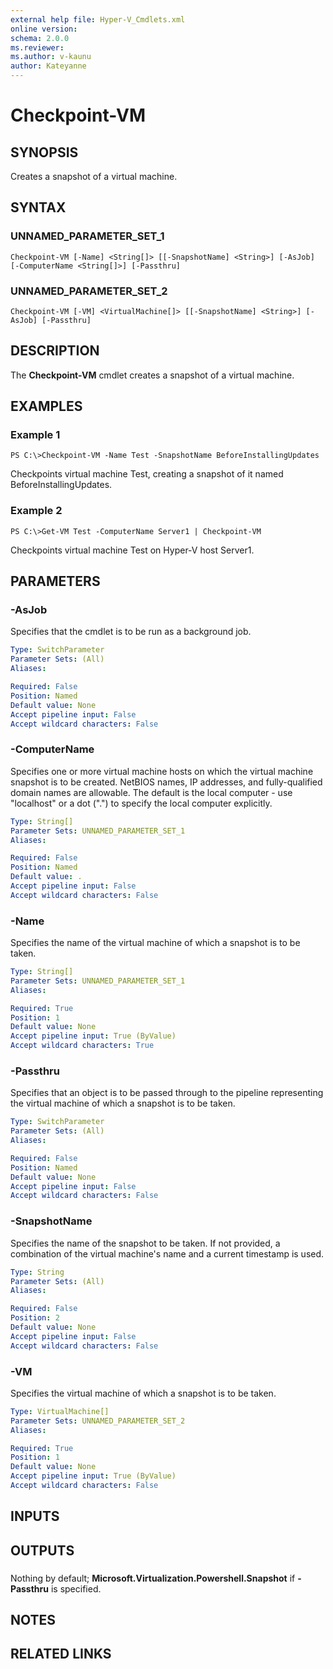 ```yaml
---
external help file: Hyper-V_Cmdlets.xml
online version: 
schema: 2.0.0
ms.reviewer:
ms.author: v-kaunu
author: Kateyanne
---
```


# Checkpoint-VM

## SYNOPSIS
Creates a snapshot of a virtual machine.

## SYNTAX

### UNNAMED_PARAMETER_SET_1
```
Checkpoint-VM [-Name] <String[]> [[-SnapshotName] <String>] [-AsJob] [-ComputerName <String[]>] [-Passthru]
```

### UNNAMED_PARAMETER_SET_2
```
Checkpoint-VM [-VM] <VirtualMachine[]> [[-SnapshotName] <String>] [-AsJob] [-Passthru]
```

## DESCRIPTION
The **Checkpoint-VM** cmdlet creates a snapshot of a virtual machine.

## EXAMPLES

### Example 1
```
PS C:\>Checkpoint-VM -Name Test -SnapshotName BeforeInstallingUpdates
```

Checkpoints virtual machine Test, creating a snapshot of it named BeforeInstallingUpdates.

### Example 2
```
PS C:\>Get-VM Test -ComputerName Server1 | Checkpoint-VM
```

Checkpoints virtual machine Test on Hyper-V host Server1.

## PARAMETERS

### -AsJob
Specifies that the cmdlet is to be run as a background job.

```yaml
Type: SwitchParameter
Parameter Sets: (All)
Aliases: 

Required: False
Position: Named
Default value: None
Accept pipeline input: False
Accept wildcard characters: False
```

### -ComputerName
Specifies one or more virtual machine hosts on which the virtual machine snapshot is to be created.
NetBIOS names, IP addresses, and fully-qualified domain names are allowable.
The default is the local computer - use "localhost" or a dot (".") to specify the local computer explicitly.

```yaml
Type: String[]
Parameter Sets: UNNAMED_PARAMETER_SET_1
Aliases: 

Required: False
Position: Named
Default value: .
Accept pipeline input: False
Accept wildcard characters: False
```

### -Name
Specifies the name of the virtual machine of which a snapshot is to be taken.

```yaml
Type: String[]
Parameter Sets: UNNAMED_PARAMETER_SET_1
Aliases: 

Required: True
Position: 1
Default value: None
Accept pipeline input: True (ByValue)
Accept wildcard characters: True
```

### -Passthru
Specifies that an object is to be passed through to the pipeline representing the virtual machine of which a snapshot is to be taken.

```yaml
Type: SwitchParameter
Parameter Sets: (All)
Aliases: 

Required: False
Position: Named
Default value: None
Accept pipeline input: False
Accept wildcard characters: False
```

### -SnapshotName
Specifies the name of the snapshot to be taken.
If not provided, a combination of the virtual machine's name and a current timestamp is used.

```yaml
Type: String
Parameter Sets: (All)
Aliases: 

Required: False
Position: 2
Default value: None
Accept pipeline input: False
Accept wildcard characters: False
```

### -VM
Specifies the virtual machine of which a snapshot is to be taken.

```yaml
Type: VirtualMachine[]
Parameter Sets: UNNAMED_PARAMETER_SET_2
Aliases: 

Required: True
Position: 1
Default value: None
Accept pipeline input: True (ByValue)
Accept wildcard characters: False
```

## INPUTS

## OUTPUTS

### 
Nothing by default; **Microsoft.Virtualization.Powershell.Snapshot** if **-Passthru** is specified.

## NOTES

## RELATED LINKS



